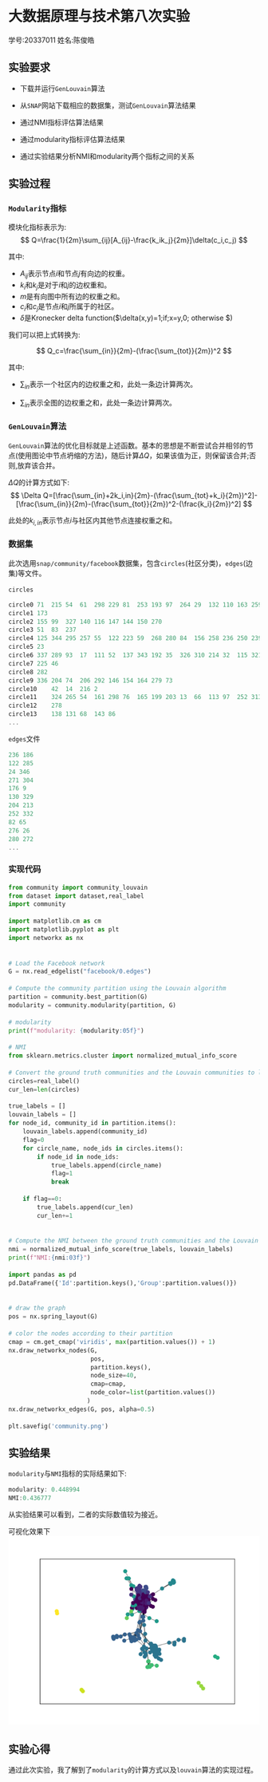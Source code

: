 # 大数据原理与技术第八次实验

学号:20337011 姓名:陈俊皓

## 实验要求
+ 下载并运行`GenLouvain`算法
+ 从`SNAP`网站下载相应的数据集，测试`GenLouvain`算法结果

+ 通过NMI指标评估算法结果

+ 通过modularity指标评估算法结果

+ 通过实验结果分析NMI和modularity两个指标之间的关系

## 实验过程

### `Modularity`指标

模块化指标表示为:
$$
    Q=\frac{1}{2m}\sum_{ij}[A_{ij}-\frac{k_ik_j}{2m}]\delta(c_i,c_j)
$$

其中:

+ $A_{ij}$表示节点$i$和节点$j$有向边的权重。
+ $k_i$和$k_j$是对于$i$和$j$的边权重和。
+ $m$是有向图中所有边的权重之和。
+ $c_i$和$c_j$是节点$i$和$j$所属于的社区。
+ $\delta$是Kronecker delta function($\delta(x,y)=1\;if\;x=y,0\; otherwise $)

我们可以把上式转换为:

$$
Q_c=\frac{\sum_{in}}{2m}-(\frac{\sum_{tot}}{2m})^2
$$

其中:
+ $\sum_{in}$表示一个社区内的边权重之和，此处一条边计算两次。

+ $\sum_{in}$表示全图的边权重之和，此处一条边计算两次。


### `GenLouvain`算法

`GenLouvain`算法的优化目标就是上述函数。基本的思想是不断尝试合并相邻的节点(使用图论中节点坍缩的方法)，随后计算$\Delta Q$，如果该值为正，则保留该合并;否则,放弃该合并。

$\Delta Q$的计算方式如下:
$$
\Delta Q=[\frac{\sum_{in}+2k_i,in}{2m}-(\frac{\sum_{tot}+k_i}{2m})^2]-[\frac{\sum_{in}}{2m}-(\frac{\sum_{tot}}{2m})^2-(\frac{k_i}{2m})^2]
$$


此处的$k_{i,in}$表示节点$i$与社区内其他节点连接权重之和。


### 数据集
此次选用`snap/community/facebook`数据集，包含`circles`(社区分类)，`edges`(边集)等文件。

`circles`
```C
circle0	71	215	54	61	298	229	81	253	193	97	264	29	132	110	163	259	183	334	245	222
circle1	173
circle2	155	99	327	140	116	147	144	150	270
circle3	51	83	237
circle4	125	344	295	257	55	122	223	59	268	280	84	156	258	236	250	239	69
circle5	23
circle6	337	289	93	17	111	52	137	343	192	35	326	310	214	32	115	321	209	312	41	20
circle7	225	46
circle8	282
circle9	336	204	74	206	292	146	154	164	279	73
circle10	42	14	216	2
circle11	324	265	54	161	298	76	165	199	203	13	66	113	97	252	313	238	158	240	331	332	134	218	118	235	311	151	308	212	70	211
circle12	278
circle13	138	131	68	143	86
...
```

`edges`文件
```C
236 186
122 285
24 346
271 304
176 9
130 329
204 213
252 332
82 65
276 26
280 272
...
```

### 实现代码
```python
from community import community_louvain
from dataset import dataset,real_label
import community

import matplotlib.cm as cm
import matplotlib.pyplot as plt
import networkx as nx


# Load the Facebook network
G = nx.read_edgelist("facebook/0.edges")

# Compute the community partition using the Louvain algorithm
partition = community.best_partition(G)
modularity = community.modularity(partition, G)

# modularity
print(f"modularity: {modularity:05f}")

# NMI
from sklearn.metrics.cluster import normalized_mutual_info_score

# Convert the ground truth communities and the Louvain communities to lists
circles=real_label()
cur_len=len(circles)

true_labels = []
louvain_labels = []
for node_id, community_id in partition.items():
    louvain_labels.append(community_id)
    flag=0
    for circle_name, node_ids in circles.items():
        if node_id in node_ids:
            true_labels.append(circle_name)
            flag=1
            break
    
    if flag==0:
        true_labels.append(cur_len)
        cur_len+=1


# Compute the NMI between the ground truth communities and the Louvain communities
nmi = normalized_mutual_info_score(true_labels, louvain_labels)
print(f"NMI:{nmi:03f}")

import pandas as pd
pd.DataFrame({'Id':partition.keys(),'Group':partition.values()})


# draw the graph
pos = nx.spring_layout(G)

# color the nodes according to their partition
cmap = cm.get_cmap('viridis', max(partition.values()) + 1)
nx.draw_networkx_nodes(G, 
                       pos, 
                       partition.keys(), 
                       node_size=40,
                       cmap=cmap, 
                       node_color=list(partition.values())
                      )
nx.draw_networkx_edges(G, pos, alpha=0.5)

plt.savefig('community.png')
```

## 实验结果
`modularity`与`NMI`指标的实际结果如下:
```C
modularity: 0.448994
NMI:0.436777
```

从实验结果可以看到，二者的实际数值较为接近。

可视化效果下
![](./community.png)

## 实验心得
通过此次实验，我了解到了`modularity`的计算方式以及`louvain`算法的实现过程。
